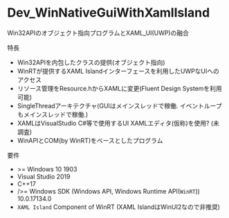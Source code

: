 # Dev_WinNativeGuiWithXamlIsland
Win32APIのオブジェクト指向プログラムとXAML_UI(UWP)の融合  

特長
+ Win32APIを内包したクラスの提供(オブジェクト指向)
+ WinRTが提供するXAML Islandインターフェースを利用したUWPなUIへのアクセス
+ リソース管理をResource.hからXAMLに変更(Fluent Design Systemを利用可能)
+ SingleThreadアーキテクチャ(GUIはメインスレッドで稼働. イベントループもメインスレッドで稼働.)
+ XAMLはVisualStudio C#等で使用するUI XAMLエディタ(仮称)を使用? (未調査)
+ WinAPIとCOM(by WinRT)をベースとしたプログラム

要件
+ \>= Windows 10 1903
+ Visual Studio 2019
+ C++17
+ />= Windows SDK (Windows API, Windows Runtime API(`WinRT`)) 10.0.17134.0
+ `XAML Island` Component of WinRT (XAML IslandはWinUI2なので非推奨)


